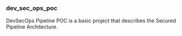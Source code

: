 ### dev_sec_ops_poc
DevSecOps Pipeline POC is a basic project that describes the Secured Pipeline Architecture.
